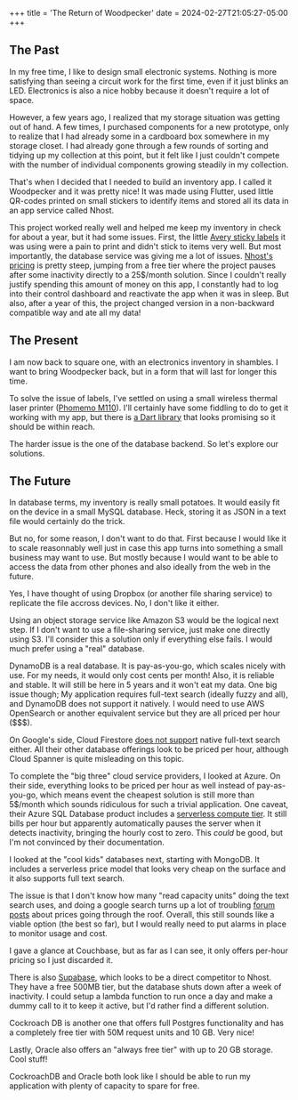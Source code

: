 +++
title = 'The Return of Woodpecker'
date = 2024-02-27T21:05:27-05:00
+++

## The Past

In my free time, I like to design small electronic systems. Nothing is
more satisfying than seeing a circuit work for the first time, even if
it just blinks an LED. Electronics is also a nice hobby because it
doesn't require a lot of space.

However, a few years ago, I realized that my storage situation was
getting out of hand. A few times, I purchased components for a new
prototype, only to realize that I had already some in a cardboard box
somewhere in my storage closet. I had already gone through a few
rounds of sorting and tidying up my collection at this point, but it
felt like I just couldn't compete with the number of individual
components growing steadily in my collection.

That's when I decided that I needed to build an inventory app. I
called it Woodpecker and it was pretty nice! It was made using
Flutter, used little QR-codes printed on small stickers to identify
items and stored all its data in an app service called Nhost.

This project worked really well and helped me keep my inventory in
check for about a year, but it had some issues. First, the little
[Avery sticky labels][1] it was using were a pain to print and didn't
stick to items very well. But most importantly, the database service
was giving me a lot of issues. [Nhost's pricing][2] is pretty steep,
jumping from a free tier where the project pauses after some
inactivity directly to a 25$/month solution. Since I couldn't really
justify spending this amount of money on this app, I constantly had to
log into their control dashboard and reactivate the app when it was in
sleep. But also, after a year of this, the project changed version in
a non-backward compatible way and ate all my data!

## The Present

I am now back to square one, with an electronics inventory in
shambles. I want to bring Woodpecker back, but in a form that will
last for longer this time.

To solve the issue of labels, I've settled on using a small wireless
thermal laser printer ([Phomemo M110][3]). I'll certainly have some
fiddling to do to get it working with my app, but there is [a Dart
library](https://pub.dev/documentation/phomemo/latest/) that looks
promising so it should be within reach.

The harder issue is the one of the database backend. So let's explore
our solutions.

## The Future

In database terms, my inventory is really small potatoes. It would
easily fit on the device in a small MySQL database. Heck, storing it
as JSON in a text file would certainly do the trick.

But no, for some reason, I don't want to do that. First because I
would like it to scale reasonnably well just in case this app turns
into something a small business may want to use. But mostly because I
would want to be able to access the data from other phones and also
ideally from the web in the future.

Yes, I have thought of using Dropbox (or another file sharing service)
to replicate the file accross devices. No, I don't like it either.

Using an object storage service like Amazon S3 would be the logical
next step. If I don't want to use a file-sharing service, just make
one directly using S3. I'll consider this a solution only if
everything else fails. I would much prefer using a "real" database.

DynamoDB is a real database. It is pay-as-you-go, which scales nicely
with use. For my needs, it would only cost cents per month! Also, it
is reliable and stable. It will still be here in 5 years and it won't
eat my data. One big issue though; My application requires full-text
search (ideally fuzzy and all), and DynamoDB does not support
it natively. I would need to use AWS OpenSearch or another equivalent
service but they are all priced per hour ($$$).

On Google's side, Cloud Firestore [does not
support](https://firebase.google.com/docs/firestore/solutions/search)
native full-text search either. All their other database offerings
look to be priced per hour, although Cloud Spanner is quite misleading
on this topic.

To complete the "big three" cloud service providers, I looked at
Azure. On their side, everything looks to be priced per hour as well
instead of pay-as-you-go, which means event the cheapest solution is
still more than 5$/month which sounds ridiculous for such a trivial
application. One caveat, their Azure SQL Database product includes a
[serverless compute
tier](https://learn.microsoft.com/en-us/azure/azure-sql/database/serverless-tier-overview?view=azuresql&tabs=general-purpose). It
still bills per hour but apparently automatically pauses the server
when it detects inactivity, bringing the hourly cost to zero. This
*could* be good, but I'm not convinced by their documentation.

I looked at the "cool kids" databases next, starting with MongoDB. It
includes a serverless price model that looks very cheap on the surface
and it also supports full text search.

The issue is that I don't know how many "read capacity units" doing
the text search uses, and doing a google search turns up a lot of
troubling [forum
posts](https://www.mongodb.com/community/forums/t/warning-mongo-db-serverless-pricing/187607)
about prices going through the roof. Overall, this still sounds like a
viable option (the best so far), but I would really need to put alarms
in place to monitor usage and cost.

I gave a glance at Couchbase, but as far as I can see, it only offers
per-hour pricing so I just discarded it.

There is also [Supabase](https://supabase.com/), which looks to be a
direct competitor to Nhost. They have a free 500MB tier, but the
database shuts down after a week of inactivity. I could setup a lambda
function to run once a day and make a dummy call to it to keep it
active, but I'd rather find a different solution.

Cockroach DB is another one that offers full Postgres functionality
and has a completely free tier with 50M request units and 10 GB. Very nice!

Lastly, Oracle also offers an "always free tier" with up to 20 GB
storage. Cool stuff!

CockroachDB and Oracle both look like I should be able to run my
application with plenty of capacity to spare for free.



[1]: https://www.avery.com/products/labels/5418
[2]: https://nhost.io/pricing
[3]: https://phomemo.com/en-ca/products/m110-label-maker
